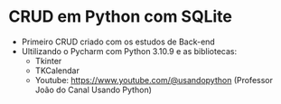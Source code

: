 # CRUD em Python com SQLite
- Primeiro CRUD criado com os estudos de Back-end
- Ultilizando o Pycharm com Python 3.10.9 e as bibliotecas: 
    - Tkinter
    - TKCalendar
    - Youtube: https://www.youtube.com/@usandopython
        (Professor João do Canal Usando Python)
